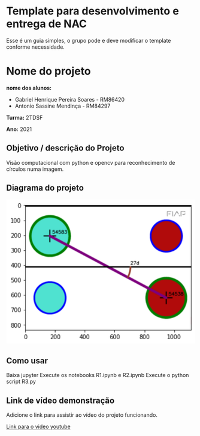 # Template para desenvolvimento e entrega de NAC

Esse é um guia simples, o grupo pode e deve modificar o template conforme necessidade. 

# Nome do projeto

**nome dos alunos:** 
* Gabriel Henrique Pereira Soares 	- RM86420
* Antonio Sassine Mendinça			- RM84297

**Turma:**
2TDSF

**Ano:**
2021

## Objetivo / descrição do Projeto

Visão computacional com python e opencv para reconhecimento de círculos numa imagem.

## Diagrama do projeto

<img src="./output.png" width="550">


## Como usar 

Baixa jupyter
Execute os notebooks R1.ipynb e R2.ipynb
Execute o python script R3.py

## Link de vídeo demonstração

Adicione o link para assistir ao vídeo do projeto funcionando.

[Link para o video youtube](https://youtu.be/zAcGCDvA5fA)

